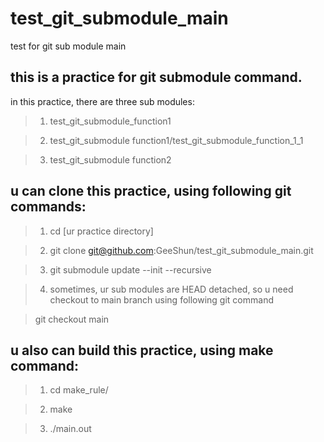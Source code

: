 # test_git_submodule_main
test for git sub module main

## this is a practice for git submodule command.
in this practice, there are three sub modules:

>1. test_git_submodule_function1

>2. test_git_submodule function1/test_git_submodule_function_1_1

>3. test_git_submodule function2

## u can clone this practice, using following git commands:

>1. cd [ur practice directory]

>2. git clone git@github.com:GeeShun/test_git_submodule_main.git

>3. git submodule update --init --recursive
    
>4. sometimes, ur sub modules are HEAD detached, so u need checkout to main branch using following git command
 
>   git checkout main

## u also can build this practice, using make command:

>1. cd make_rule/

>2. make

>3. ./main.out